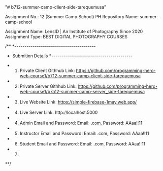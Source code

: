 "# b712-summer-camp-client-side-tarequemusa" 

Assignment No.: 12 (Summer Camp School)
PH Repository Name: summer-camp-school

Assignment Name: LensID | An Institute of Photography Since 2020
Assignment Type: BEST DIGITAL PHOTOGRAPHY COURSES

/**
*-----------------------------------------
* Submition Details
*-----------------------------------------

* 1. Private Client Githhub Link: https://github.com/programming-hero-web-course1/b712-summer-camp-client-side-tarequemusa

* 2. Private Server Githhub Link: https://github.com/programming-hero-web-course1/b7a12-summer-camp-server_side-tarequemusa

* 3. Live Website Link: https://simple-firebase-1may.web.app/

* 4. Live Server Link: http://localhost:5000

* 4. Admin Email and Password: Email: .com, Password: AAaa!!11

* 5. Instructor Email and Password: Email: .com, Password: AAaa!!11

* 6. Student Email and Password: Email: .com, Password: AAaa!!11

* 7. 
**/


		
		
		
		
		
		
		

